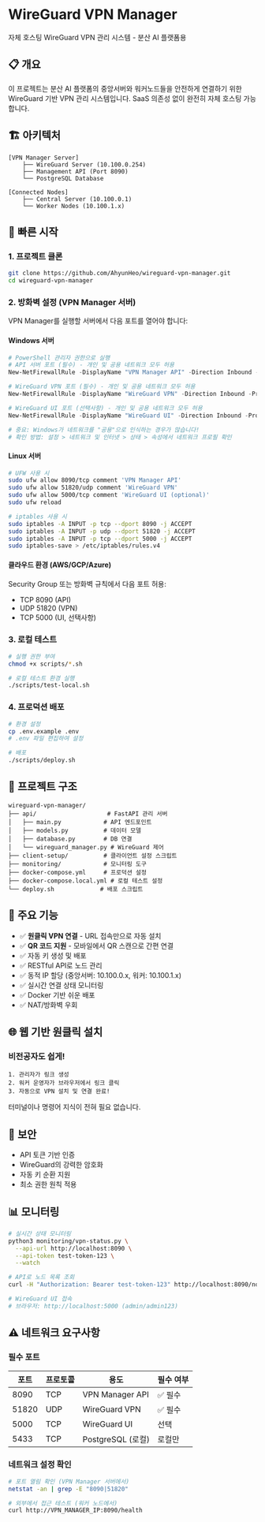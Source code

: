 # WireGuard VPN Manager

자체 호스팅 WireGuard VPN 관리 시스템 - 분산 AI 플랫폼용

## 📋 개요

이 프로젝트는 분산 AI 플랫폼의 중앙서버와 워커노드들을 안전하게 연결하기 위한 WireGuard 기반 VPN 관리 시스템입니다. SaaS 의존성 없이 완전히 자체 호스팅 가능합니다.

## 🏗️ 아키텍처

```
[VPN Manager Server]
    ├── WireGuard Server (10.100.0.254)
    ├── Management API (Port 8090)
    └── PostgreSQL Database
    
[Connected Nodes]
    ├── Central Server (10.100.0.1)
    └── Worker Nodes (10.100.1.x)
```

## 🚀 빠른 시작

### 1. 프로젝트 클론
```bash
git clone https://github.com/AhyunHeo/wireguard-vpn-manager.git
cd wireguard-vpn-manager
```

### 2. 방화벽 설정 (VPN Manager 서버)

VPN Manager를 실행할 서버에서 다음 포트를 열어야 합니다:

#### Windows 서버
```powershell
# PowerShell 관리자 권한으로 실행
# API 서버 포트 (필수) - 개인 및 공용 네트워크 모두 허용
New-NetFirewallRule -DisplayName "VPN Manager API" -Direction Inbound -Protocol TCP -LocalPort 8090 -Action Allow -Profile Any

# WireGuard VPN 포트 (필수) - 개인 및 공용 네트워크 모두 허용
New-NetFirewallRule -DisplayName "WireGuard VPN" -Direction Inbound -Protocol UDP -LocalPort 51820 -Action Allow -Profile Any

# WireGuard UI 포트 (선택사항) - 개인 및 공용 네트워크 모두 허용
New-NetFirewallRule -DisplayName "WireGuard UI" -Direction Inbound -Protocol TCP -LocalPort 5000 -Action Allow -Profile Any

# 중요: Windows가 네트워크를 "공용"으로 인식하는 경우가 많습니다!
# 확인 방법: 설정 > 네트워크 및 인터넷 > 상태 > 속성에서 네트워크 프로필 확인
```

#### Linux 서버
```bash
# UFW 사용 시
sudo ufw allow 8090/tcp comment 'VPN Manager API'
sudo ufw allow 51820/udp comment 'WireGuard VPN'
sudo ufw allow 5000/tcp comment 'WireGuard UI (optional)'
sudo ufw reload

# iptables 사용 시
sudo iptables -A INPUT -p tcp --dport 8090 -j ACCEPT
sudo iptables -A INPUT -p udp --dport 51820 -j ACCEPT
sudo iptables -A INPUT -p tcp --dport 5000 -j ACCEPT
sudo iptables-save > /etc/iptables/rules.v4
```

#### 클라우드 환경 (AWS/GCP/Azure)
Security Group 또는 방화벽 규칙에서 다음 포트 허용:
- TCP 8090 (API)
- UDP 51820 (VPN)
- TCP 5000 (UI, 선택사항)

### 3. 로컬 테스트
```bash
# 실행 권한 부여
chmod +x scripts/*.sh

# 로컬 테스트 환경 실행
./scripts/test-local.sh
```

### 4. 프로덕션 배포
```bash
# 환경 설정
cp .env.example .env
# .env 파일 편집하여 설정

# 배포
./scripts/deploy.sh
```

## 📁 프로젝트 구조

```
wireguard-vpn-manager/
├── api/                    # FastAPI 관리 서버
│   ├── main.py            # API 엔드포인트
│   ├── models.py          # 데이터 모델
│   ├── database.py        # DB 연결
│   └── wireguard_manager.py # WireGuard 제어
├── client-setup/          # 클라이언트 설정 스크립트
├── monitoring/            # 모니터링 도구
├── docker-compose.yml     # 프로덕션 설정
├── docker-compose.local.yml # 로컬 테스트 설정
└── deploy.sh             # 배포 스크립트
```

## 🔧 주요 기능

- ✅ **원클릭 VPN 연결** - URL 접속만으로 자동 설치
- ✅ **QR 코드 지원** - 모바일에서 QR 스캔으로 간편 연결
- ✅ 자동 키 생성 및 배포
- ✅ RESTful API로 노드 관리
- ✅ 동적 IP 할당 (중앙서버: 10.100.0.x, 워커: 10.100.1.x)
- ✅ 실시간 연결 상태 모니터링
- ✅ Docker 기반 쉬운 배포
- ✅ NAT/방화벽 우회

## 🌐 웹 기반 원클릭 설치

### 비전공자도 쉽게!
```
1. 관리자가 링크 생성
2. 워커 운영자가 브라우저에서 링크 클릭
3. 자동으로 VPN 설치 및 연결 완료!
```

터미널이나 명령어 지식이 전혀 필요 없습니다.

## 🔐 보안

- API 토큰 기반 인증
- WireGuard의 강력한 암호화
- 자동 키 순환 지원
- 최소 권한 원칙 적용

## 📊 모니터링

```bash
# 실시간 상태 모니터링
python3 monitoring/vpn-status.py \
  --api-url http://localhost:8090 \
  --api-token test-token-123 \
  --watch

# API로 노드 목록 조회
curl -H "Authorization: Bearer test-token-123" http://localhost:8090/nodes

# WireGuard UI 접속
# 브라우저: http://localhost:5000 (admin/admin123)
```

## ⚠️ 네트워크 요구사항

### 필수 포트
| 포트 | 프로토콜 | 용도 | 필수 여부 |
|------|---------|------|----------|
| 8090 | TCP | VPN Manager API | ✅ 필수 |
| 51820 | UDP | WireGuard VPN | ✅ 필수 |
| 5000 | TCP | WireGuard UI | 선택 |
| 5433 | TCP | PostgreSQL (로컬) | 로컬만 |

### 네트워크 설정 확인
```bash
# 포트 열림 확인 (VPN Manager 서버에서)
netstat -an | grep -E "8090|51820"

# 외부에서 접근 테스트 (워커 노드에서)
curl http://VPN_MANAGER_IP:8090/health
```
